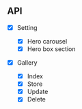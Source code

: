 ## API

- [x] Setting

    - [x] Hero carousel
    - [x] Hero box section

- [x] Gallery

    - [x] Index
    - [x] Store
    - [x] Update
    - [x] Delete
